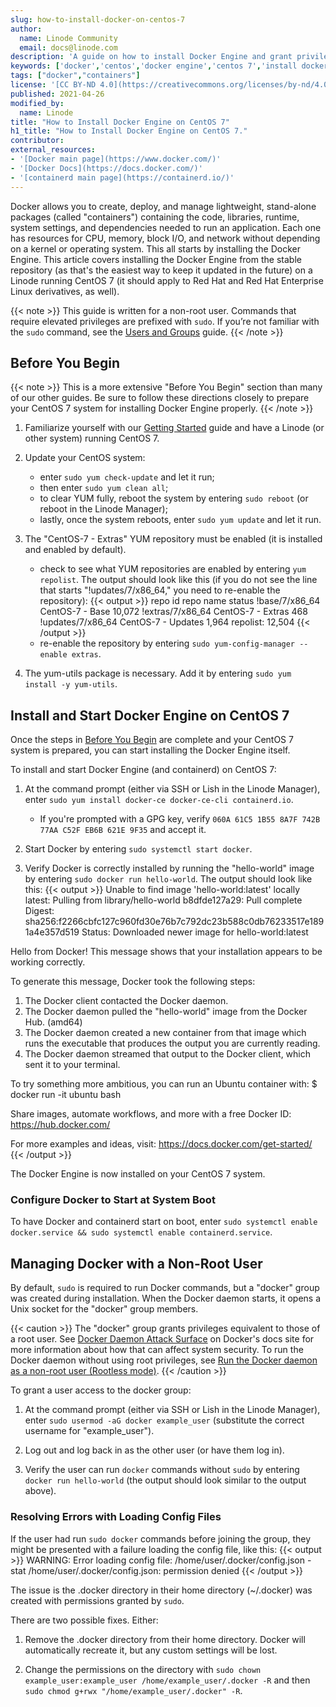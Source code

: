 ```yaml
---
slug: how-to-install-docker-on-centos-7
author:
  name: Linode Community
  email: docs@linode.com
description: 'A guide on how to install Docker Engine and grant privileges to users on a CentOS 7 Linux system using a Linode as the example.'
keywords: ['docker','centos','docker engine','centos 7','install docker on centos 7']
tags: ["docker","containers"]
license: '[CC BY-ND 4.0](https://creativecommons.org/licenses/by-nd/4.0)'
published: 2021-04-26
modified_by:
  name: Linode
title: "How to Install Docker Engine on CentOS 7"
h1_title: "How to Install Docker Engine on CentOS 7."
contributor:
external_resources:
- '[Docker main page](https://www.docker.com/)'
- '[Docker Docs](https://docs.docker.com/)'
- '[containerd main page](https://containerd.io/)'
---
```

Docker allows you to create, deploy, and manage lightweight, stand-alone packages (called "containers") containing the code, libraries, runtime, system settings, and dependencies needed to run an application. Each one has resources for CPU, memory, block I/O, and network without depending on a kernel or operating system. This all starts by installing the Docker Engine. This article covers installing the Docker Engine from the stable repository (as that's the easiest way to keep it updated in the future) on a Linode running CentOS 7 (it should apply to Red Hat and Red Hat Enterprise Linux derivatives, as well).

{{< note >}}
This guide is written for a non-root user. Commands that require elevated privileges are prefixed with `sudo`. If you’re not familiar with the `sudo` command, see the [Users and Groups](/docs/tools-reference/linux-users-and-groups/) guide.
{{< /note >}}

## Before You Begin

{{< note >}}
This is a more extensive "Before You Begin" section than many of our other guides. Be sure to follow these directions closely to prepare your CentOS 7 system for installing Docker Engine properly.
{{< /note >}}

1.  Familiarize yourself with our [Getting Started](/docs/getting-started/) guide and have a Linode (or other system) running CentOS 7.

2.  Update your CentOS system:
    - enter `sudo yum check-update` and let it run;
    - then enter `sudo yum clean all`;
    - to clear YUM fully, reboot the system by entering `sudo reboot` (or reboot in the Linode Manager);
    - lastly, once the system reboots, enter `sudo yum update` and let it run.

3.  The "CentOS-7 - Extras" YUM repository must be enabled (it is installed and enabled by default).
    - check to see what YUM repositories are enabled by entering `yum repolist`.
        The output should look like this (if you do not see the line that starts "!updates/7/x86_64," you need to re-enable the repository):
        {{< output >}}
repo id                              repo name                            status
!base/7/x86_64                       CentOS-7 - Base                      10,072
!extras/7/x86_64                     CentOS-7 - Extras                       468
!updates/7/x86_64                    CentOS-7 - Updates                    1,964
repolist: 12,504
{{< /output >}}
    - re-enable the repository by entering `sudo yum-config-manager --enable extras`.

4.  The yum-utils package is necessary. Add it by entering `sudo yum install -y yum-utils`.

## Install and Start Docker Engine on CentOS 7

Once the steps in [Before You Begin](#before-you-begin) are complete and your CentOS 7 system is prepared, you can start installing the Docker Engine itself.

To install and start Docker Engine (and containerd) on CentOS 7:

1.  At the command prompt (either via SSH or Lish in the Linode Manager), enter `sudo yum install docker-ce docker-ce-cli containerd.io`.
    - If you're prompted with a GPG key, verify `060A 61C5 1B55 8A7F 742B 77AA C52F EB6B 621E 9F35` and accept it.

2.  Start Docker by entering `sudo systemctl start docker`.

3.  Verify Docker is correctly installed by running the "hello-world" image by entering `sudo docker run hello-world`. The output should look like this:
    {{< output >}}
Unable to find image 'hello-world:latest' locally
latest: Pulling from library/hello-world
b8dfde127a29: Pull complete
Digest: sha256:f2266cbfc127c960fd30e76b7c792dc23b588c0db76233517e1891a4e357d519
Status: Downloaded newer image for hello-world:latest

Hello from Docker!
This message shows that your installation appears to be working correctly.

To generate this message, Docker took the following steps:
 1. The Docker client contacted the Docker daemon.
 2. The Docker daemon pulled the "hello-world" image from the Docker Hub.
    (amd64)
 3. The Docker daemon created a new container from that image which runs the
    executable that produces the output you are currently reading.
 4. The Docker daemon streamed that output to the Docker client, which sent it
    to your terminal.

To try something more ambitious, you can run an Ubuntu container with:
 $ docker run -it ubuntu bash

Share images, automate workflows, and more with a free Docker ID:
 https://hub.docker.com/

For more examples and ideas, visit:
 https://docs.docker.com/get-started/
{{< /output >}}

The Docker Engine is now installed on your CentOS 7 system.

### Configure Docker to Start at System Boot

To have Docker and containerd start on boot, enter `sudo systemctl enable docker.service && sudo systemctl enable containerd.service`.

## Managing Docker with a Non-Root User

By default, `sudo` is required to run Docker commands, but a "docker" group was created during installation. When the Docker daemon starts, it opens a Unix socket for the "docker" group members.

{{< caution >}}
The "docker" group grants privileges equivalent to those of a root user. See [Docker Daemon Attack Surface](https://docs.docker.com/engine/security/#docker-daemon-attack-surface) on Docker's docs site for more information about how that can affect system security. To run the Docker daemon without using root privileges, see [Run the Docker daemon as a non-root user (Rootless mode)](https://docs.docker.com/engine/security/rootless/).
{{< /caution >}}

To grant a user access to the docker group:

1.  At the command prompt (either via SSH or Lish in the Linode Manager), enter `sudo usermod -aG docker example_user` (substitute the correct username for "example_user").

2.  Log out and log back in as the other user (or have them log in).

3.  Verify the user can run `docker` commands without `sudo` by entering `docker run hello-world` (the output should look similar to the output above).

### Resolving Errors with Loading Config Files

If the user had run `sudo docker` commands before joining the group, they might be presented with a failure loading the config file, like this:
    {{< output >}}
WARNING: Error loading config file: /home/user/.docker/config.json -
stat /home/user/.docker/config.json: permission denied
{{< /output >}}

The issue is the .docker directory in their home directory (~/.docker) was created with permissions granted by `sudo`.

There are two possible fixes. Either:

1.  Remove the .docker directory from their home directory. Docker will automatically recreate it, but any custom settings will be lost.

2.  Change the permissions on the directory with `sudo chown example_user:example_user /home/example_user/.docker -R` and then `sudo chmod g+rwx "/home/example_user/.docker" -R`.
